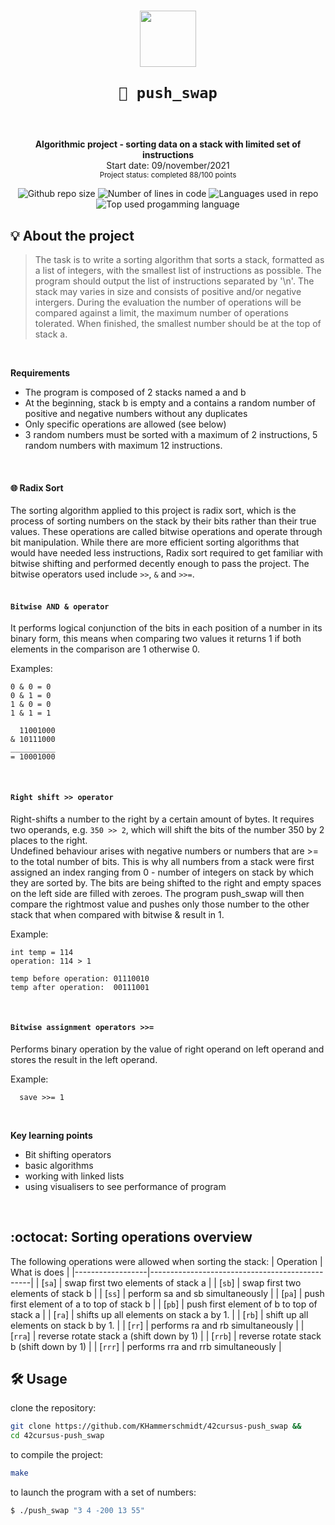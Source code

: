<h1 align="center">
  <img  width="90" src="https://user-images.githubusercontent.com/19689770/129336866-169b0dc7-ea41-47d4-b50a-d466508031af.png">
  
	🧰 push_swap
 </img>

</h1>
</br>

<p align="center">
	<b> Algorithmic project - sorting data on a stack with limited set of instructions </b></br>
	Start date: 09/november/2021 </br>
	<sub> Project status: completed 88/100 points </sub>
</p>

<p align="center">
	<img alt="Github repo size" src="https://img.shields.io/github/repo-size/KHammerschmidt/42cursus-get_next_line?color=red"/>
	<img alt="Number of lines in code" src="https://img.shields.io/tokei/lines/github/KHammerschmidt/42cursus-get_next_line?color=blueviolet"/>
	<img alt="Languages used in repo" src="https://img.shields.io/github/languages/count/KHammerschmidt/42cursus-get_next_line?color=silver"/>
	<img alt="Top used progamming language" src="https://img.shields.io/github/languages/top/KHammerschmidt/42cursus-get_next_line?color=gold"/>	
</p>


## 💡 About the project
> The task is to write a sorting algorithm that sorts a stack, formatted as a list of integers, with the smallest list of instructions as possible. The program should output the list of instructions separated by '\n'. The stack may varies in size and consists of positive and/or negative intergers.
During the evaluation the number of operations will be compared against a limit, the maximum number of 
operations tolerated. When finished, the smallest number should be at the top of stack a. 
</br>


**Requirements** </br>
- The program is composed of 2 stacks named a and b </br>
- At the beginning, stack b is empty and a contains a random number of positive and negative numbers without any duplicates </br>
- Only specific operations are allowed (see below)
- 3 random numbers must be sorted with a maximum of 2 instructions, 5 random numbers with maximum 12 instructions.
</br>

#### 🌐 Radix Sort
The sorting algorithm applied to this project is radix sort, which is the process of sorting numbers on the stack by their bits rather than their true values. These operations are called bitwise operations and operate through bit manipulation.
While there are more efficient sorting algorithms that would have needed less instructions, Radix sort required to get familiar with bitwise shifting and performed decently enough to pass the project.
The bitwise operators used include ```>>```, ```&``` and ```>>=```. </br>
</br>


#### ```Bitwise AND & operator```
It performs logical conjunction of the bits in each position of a number in its binary form, this means when comparing 
two values it returns 1 if both elements in the comparison are 1 otherwise 0.

Examples: 
```
0 & 0 = 0
0 & 1 = 0
1 & 0 = 0
1 & 1 = 1
```

```
  11001000
& 10111000
__________
= 10001000
```
</br>

#### ```Right shift >> operator```
Right-shifts a number to the right by a certain amount of bytes. It requires two operands, e.g. ``` 350 >> 2 ```, which will shift the bits of the number 350 by 2 places to the right.  
Undefined behaviour arises with negative numbers or numbers that are >= to the total number of bits. This is why all numbers from a stack were first assigned an index ranging from 0 - number of integers on stack by which they are sorted by.
The bits are being shifted to the right and empty spaces on the left side are filled with zeroes. 
The program push_swap will then compare the rightmost value and pushes only those number to the other stack
that when compared with bitwise & result in 1.

Example:
```
int temp = 114 
operation: 114 > 1    

temp before operation: 01110010 
temp after operation:  00111001
```
</br>

#### ```Bitwise assignment operators >>=```
Performs binary operation by the value of right operand on left operand and stores the result in the left operand.

Example:
```
  save >>= 1
```
</br>


**Key learning points**
  - Bit shifting operators
  - basic algorithms
  - working with linked lists
  - using visualisers to see performance of program
</br>


##  :octocat: Sorting operations overview
The following operations were allowed when sorting the stack:
|     Operation    |   What is does                                                                                                |
|------------------|------------------------------------------------|
|      [`sa`]      | swap first two elements of stack a             |
|      [`sb`]      | swap first two elements of stack b             |
|      [`ss`]      | perform sa and sb simultaneously               | 
|      [`pa`]      | push first element of a to top of stack b      |
|      [`pb`]      | push first element of b to top of stack a      |
|      [`ra`]      | shifts up all elements on stack a by 1.        |
|      [`rb`]      | shift up all elements on stack b by 1.         |
|      [`rr`]      | performs ra and rb simultaneously              |
|     [`rra`]      | reverse rotate stack a (shift down by 1)       |
|     [`rrb`]      | reverse rotate stack b (shift down by 1)       |
|     [`rrr`]      | performs rra and rrb simultaneously            |
</br>


## 🛠️ **Usage**

clone the repository:
```bash
git clone https://github.com/KHammerschmidt/42cursus-push_swap &&
cd 42cursus-push_swap
```

to compile the project:
```bash
make
```

to launch the program with a set of numbers:
```bash
$ ./push_swap "3 4 -200 13 55"
```

</br>
